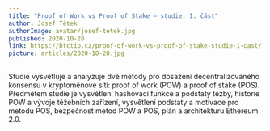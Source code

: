 ```yaml
---
title: "Proof of Work vs Proof of Stake – studie, 1. část"
author: Josef Tětek
authorImage: avatar/josef-tetek.jpg
published: 2020-10-28
link: https://btctip.cz/proof-of-work-vs-proof-of-stake-studie-1-cast/
picture: articles/2020-10-28.jpg
---
```


Studie vysvětluje a analyzuje dvě metody pro dosažení decentralizovaného konsensu v kryptoměnové síti: proof of work (POW) a proof of stake (POS). Předmětem studie je vysvětlení hashovací funkce a podstaty těžby, historie POW a vývoje těžebních zařízení, vysvětlení podstaty a motivace pro metodu POS, bezpečnost metod POW a POS, plán a architekturu Ethereum 2.0.
